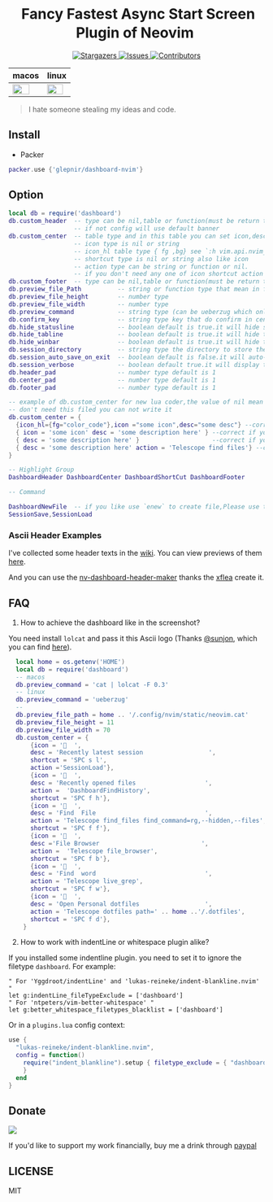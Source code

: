 <h1 align="center">
  <img
    src="https://raw.githubusercontent.com/catppuccin/catppuccin/main/assets/misc/transparent.png"
    height="30"
    width="0px"
  />
  Fancy Fastest Async Start Screen Plugin of Neovim
  <img
    src="https://raw.githubusercontent.com/catppuccin/catppuccin/main/assets/misc/transparent.png"
    height="30"
    width="0px"
  />
</h1>

<p align="center">
  <a href="https://github.com/glepnir/nvim/stargazers">
    <img
      alt="Stargazers"
      src="https://img.shields.io/github/stars/glepnir/dashboard-nvim?style=for-the-badge&logo=starship&color=c678dd&logoColor=d9e0ee&labelColor=282a36"
    />
  </a>
  <a href="https://github.com/glepnir/nvim/issues">
    <img
      alt="Issues"
      src="https://img.shields.io/github/issues/glepnir/dashboard-nvim?style=for-the-badge&logo=gitbook&color=f0c062&logoColor=d9e0ee&labelColor=282a36"
    />
  </a>
  <a href="https://github.com/glepnir/dashboard-nvim/contributors">
    <img
      alt="Contributors"
      src="https://img.shields.io/github/contributors/glepnir/dashboard-nvim?style=for-the-badge&logo=opensourceinitiative&color=abcf84&logoColor=d9e0ee&labelColor=282a36"
    />
  </a>
</p>

| macos | linux |
| ---   | ---   |
|<img src="https://user-images.githubusercontent.com/41671631/173181227-dd8f46c3-0aae-444a-b2e8-fe8ed592e28f.png" width=80% height=50%/> | <img src="https://user-images.githubusercontent.com/41671631/180594217-49567435-f7b6-4282-bf52-2d70eeb6b476.png" width=90% height=50%>|

> I hate someone stealing my ideas and code.

## Install

- Packer

```lua
packer.use {'glepnir/dashboard-nvim'}
```

## Option

```lua
local db = require('dashboard')
db.custom_header  -- type can be nil,table or function(must be return table in function)
                  -- if not config will use default banner
db.custom_center  -- table type and in this table you can set icon,desc,shortcut,action keywords. desc must be exist and type is string
                  -- icon type is nil or string
                  -- icon_hl table type { fg ,bg} see `:h vim.api.nvim_set_hl` opts
                  -- shortcut type is nil or string also like icon
                  -- action type can be string or function or nil.
                  -- if you don't need any one of icon shortcut action ,you can ignore it.
db.custom_footer  -- type can be nil,table or function(must be return table in function)
db.preview_file_Path          -- string or function type that mean in function you can dynamic generate height width
db.preview_file_height        -- number type
db.preview_file_width         -- number type
db.preview_command            -- string type (can be ueberzug which only work in linux)
db.confirm_key                -- string type key that do confirm in center select
db.hide_statusline            -- boolean default is true.it will hide statusline in dashboard buffer and auto open in other buffer
db.hide_tabline               -- boolean default is true.it will hide tabline in dashboard buffer and auto open in other buffer
db.hide_winbar                -- boolean default is true.it will hide the winbar in dashboard buffer and auto open in other buffer
db.session_directory          -- string type the directory to store the session file
db.session_auto_save_on_exit  -- boolean default is false.it will auto-save the current session on neovim exit if a session exists and more than one buffer is loaded
db.session_verbose            -- boolean default true.it will display the session file path on SessionSave and SessionLoad
db.header_pad                 -- number type default is 1
db.center_pad                 -- number type default is 1
db.footer_pad                 -- number type default is 1

-- example of db.custom_center for new lua coder,the value of nil mean if you
-- don't need this filed you can not write it
db.custom_center = {
  {icon_hl={fg="color_code"},icon ="some icon",desc="some desc"} --correct
  { icon = 'some icon' desc = 'some description here' } --correct if you don't action filed
  { desc = 'some description here' }                    --correct if you don't action and icon filed
  { desc = 'some description here' action = 'Telescope find files'} --correct if you don't icon filed
}

-- Highlight Group
DashboardHeader DashboardCenter DashboardShortCut DashboardFooter

-- Command

DashboardNewFile  -- if you like use `enew` to create file,Please use this command,it's wrap enew and restore the statsuline and tabline
SessionSave,SessionLoad
```

### Ascii Header Examples

I've collected some header texts in the [wiki](https://github.com/glepnir/dashboard-nvim/wiki/Ascii-Header-Text). You can view previews of them [here](https://github.com/glepnir/dashboard-nvim/wiki/Header-Preview).

And you can use the [nv-dashboard-header-maker](https://github.com/xflea/nv-dashboard-header-maker)
thanks the [xflea](https://github.com/xflea)  create it.

## FAQ

1. How to achieve the dashboard like in the screenshot?

You need install `lolcat` and pass it this Ascii logo (Thanks [@sunjon](https://github.com/sunjon), which you can find [here](https://github.com/glepnir/dashboard-nvim/wiki/Ascii-Header-Text)).

```lua
  local home = os.getenv('HOME')
  local db = require('dashboard')
  -- macos
  db.preview_command = 'cat | lolcat -F 0.3'
  -- linux
  db.preview_command = 'ueberzug'
  --
  db.preview_file_path = home .. '/.config/nvim/static/neovim.cat'
  db.preview_file_height = 11
  db.preview_file_width = 70
  db.custom_center = {
      {icon = '  ',
      desc = 'Recently latest session                  ',
      shortcut = 'SPC s l',
      action ='SessionLoad'},
      {icon = '  ',
      desc = 'Recently opened files                   ',
      action =  'DashboardFindHistory',
      shortcut = 'SPC f h'},
      {icon = '  ',
      desc = 'Find  File                              ',
      action = 'Telescope find_files find_command=rg,--hidden,--files',
      shortcut = 'SPC f f'},
      {icon = '  ',
      desc ='File Browser                            ',
      action =  'Telescope file_browser',
      shortcut = 'SPC f b'},
      {icon = '  ',
      desc = 'Find  word                              ',
      action = 'Telescope live_grep',
      shortcut = 'SPC f w'},
      {icon = '  ',
      desc = 'Open Personal dotfiles                  ',
      action = 'Telescope dotfiles path=' .. home ..'/.dotfiles',
      shortcut = 'SPC f d'},
    }
```

2. How to work with indentLine or whitespace plugin alike?

If you installed some indentline plugin. you need to set it to ignore the filetype `dashboard`. For example:

```viml
" For 'Yggdroot/indentLine' and 'lukas-reineke/indent-blankline.nvim' "
let g:indentLine_fileTypeExclude = ['dashboard']
" For 'ntpeters/vim-better-whitespace' "
let g:better_whitespace_filetypes_blacklist = ['dashboard']
```

Or in a `plugins.lua` config context:

```lua
use {
  "lukas-reineke/indent-blankline.nvim",
  config = function()
    require("indent_blankline").setup { filetype_exclude = { "dashboard" }
    }
  end
}
```

## Donate

[![](https://img.shields.io/badge/PayPal-00457C?style=for-the-badge&logo=paypal&logoColor=white)](https://paypal.me/bobbyhub)

If you'd like to support my work financially, buy me a drink through [paypal](https://paypal.me/bobbyhub)

## LICENSE

MIT
